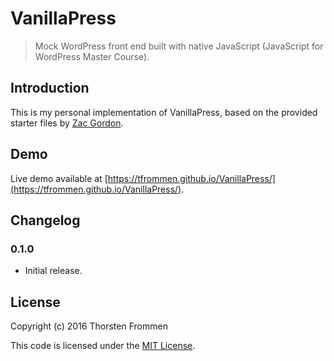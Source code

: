 # VanillaPress

> Mock WordPress front end built with native JavaScript (JavaScript for WordPress Master Course).

## Introduction

This is my personal implementation of VanillaPress, based on the provided starter files by [Zac Gordon](https://github.com/zgordon/).

## Demo

Live demo available at [https://tfrommen.github.io/VanillaPress/](https://tfrommen.github.io/VanillaPress/).

## Changelog

### 0.1.0

- Initial release.

## License

Copyright (c) 2016 Thorsten Frommen

This code is licensed under the [MIT License](LICENSE).
